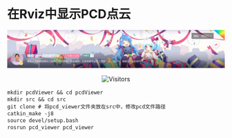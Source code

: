 # 在Rviz中显示PCD点云

<div align="center">

[![BILIBILI](https://raw.githubusercontent.com/Fafa-DL/readme-data/main/Bilibili.png)](https://space.bilibili.com/46880349)


![Visitors](https://visitor-badge.glitch.me/badge?page_id=Fafa-DL.Awesome-Python-Tools/tools/PointCloud/pcd_viewer&right_color=yellow)

</div>

```
mkdir pcdViewer && cd pcdViewer
mkdir src && cd src
git clone # 将pcd_viewer文件夹放在src中，修改pcd文件路径
catkin_make -j8
source devel/setup.bash
rosrun pcd_viewer pcd_viewer
```